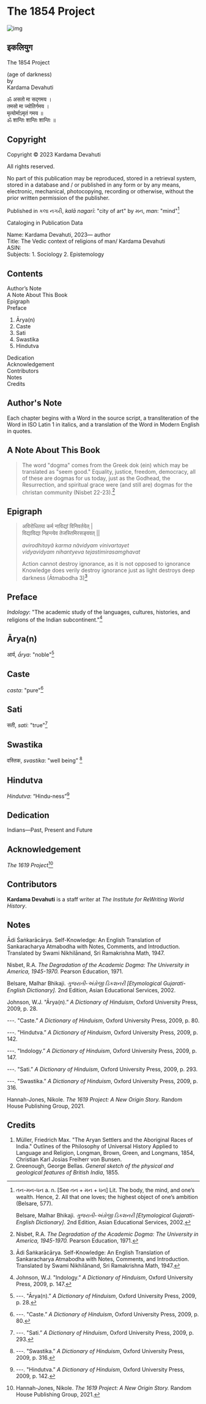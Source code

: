 # The 1854 Project

![img](The1854Project.jpg)

## इकलियुग

The 1854 Project

(age of darkness)<br>
by<br>
Kardama Devahuti<br>

ॐ असतो मा सद्गमय ।<br>
तमसो मा ज्योतिर्गमय ।<br>
मृत्योर्माऽमृतं गमय ॥<br>
ॐ शान्तिः शान्तिः शान्तिः ॥ <br>

## Copyright

Copyright © 2023 Kardama Devahuti

All rights reserved.

No part of this publication may be reproduced, stored in a retrieval
system, stored in a database and / or published in any form or by any
means, electronic, mechanical, photocopying, recording or otherwise,
without the prior written permission of the publisher.

Published in  કલા નગરી, *kalā nagarī*: "city of art" by મન, *man*: "mind"[^1]

Cataloging in Publication Data

Name: Kardama Devahuti, 2023— author<br>
Title: The Vedic context of religions of man/ Kardama Devahuti<br>
ASIN:<br>
Subjects: 1. Sociology 2. Epistemology

## Contents

Author’s Note <br>
A Note About This Book <br>
Epigraph <br>
Preface <br>

1. Ārya(n)
2. Caste
3. Sati
4. Swastika
5. Hindutva

Dedication <br>
Acknowledgement <br>
Contributors <br>
Notes <br>
Credits <br>
   
## Author's Note

Each chapter begins with a Word in the source script, a
transliteration of the Word in ISO Latin 1 in italics, and a
translation of the Word in Modern English in quotes.

## A Note About This Book

> The word "dogma" comes from the Greek dok (ein) which may be
> translated as "seem good." Equality, justice, freedom, democracy, all
> of these are dogmas for us today, just as the Godhead, the
> Resurrection, and spiritual grace were (and still are) dogmas for the
> christan community (Nisbet 22-23).[^2]

## Epigraph 

> अविरोधितया कर्म नाविद्यां विनिवर्तयेत् | <br>
> विद्याविद्या निहन्त्येव तेजस्तिमिरसङ्ववत् ||
>
> *avirodhitayã karma nävidyam vinivartayet* <br>
> *vidyavidyam nihantyeva tejastimirasamghavat*
>
> Action cannot destroy ignorance, as it is not opposed to ignorance <br>
> Knowledge does verily destroy ignorance just as light destroys deep darkness (Ātmabodha 3)[^3]

## Preface 	
 
 *Indology*: "The academic study of the languages, cultures, histories,
 and religions of the Indian subcontinent."[^4]

## Ārya(n) 

आर्य, *ā́rya*: "noble"[^5]

## Caste

*casta*: "pure"[^6]

## Sati

सती, *sati*: "true"[^7]

## Swastika

वस्तिक, *svastika*: "well being” [^8]

## Hindutva

*Hindutva*: “Hindu-ness”[^9]

## Dedication 

Indians—Past, Present and Future

## Acknowledgement

*The 1619 Project*[^10]

## Contributors 

**Kardama Devahuti** is a staff writer at *The Institute for ReWriting World History*. 

## Notes 

Ādi Śaṅkarācārya. Self-Knowledge: An English Translation of Sankaracharya 
Atmabodha with Notes, Comments, and Introduction. Translated by Swami Nikhilānand, 
Sri Ramakrishna Math, 1947.

Nisbet, R.A. *The Degradation of the Academic Dogma: The University in
America, 1945-1970.* Pearson Education, 1971.

Belsare, Malhar Bhikaji. *ગુજરાતી-અંગ્રેજી ડિકશનરી \[Etymological
Gujarati-English Dictionary\].* 2nd Edition, Asian Educational Services,
2002.

Johnson, W.J. "Ārya(n).” *A Dictionary of Hinduism*, Oxford University
Press, 2009, p. 28.

---. "Caste.” *A Dictionary of Hinduism*, Oxford University Press, 2009,
p. 80.

---. "Hindutva.” *A Dictionary of Hinduism*, Oxford University Press,
2009, p. 142.

---. "Indology.” *A Dictionary of Hinduism*, Oxford University Press,
2009, p. 147.

---. "Sati.” *A Dictionary of Hinduism*, Oxford University Press, 2009,
p. 293.

---. "Swastika.” *A Dictionary of Hinduism*, Oxford University Press,
2009, p. 316.

Hannah-Jones, Nikole. *The 1619 Project: A New Origin Story.* Random
House Publishing Group, 2021.
    
## Credits 

1. Müller, Friedrich Max. "The Aryan Settlers and the Aboriginal Races of India." 
   Outlines of the Philosophy of Universal History Applied to Language and Religion, 
   Longman, Brown, Green, and Longmans, 1854, Christian Karl Josias Freiherr von Bunsen.
2. Greenough, George Bellas. *General sketch of the physical and
   geological features of British India*, 1855.

[^1]: તન-મન-ધન a. n. \[See તન + મન + ધન\] Lit. The body, the mind, and
    one’s wealth. Hence, 2. All that one loves; the highest object of
    one’s ambition (Belsare, 577).

    Belsare, Malhar Bhikaji. *ગુજરાતી-અંગ્રેજી ડિકશનરી \[Etymological
    Gujarati-English Dictionary\].* 2nd Edition, Asian Educational
    Services, 2002.

[^2]: Nisbet, R.A. *The Degradation of the Academic Dogma: The
    University in America, 1945-1970.* Pearson Education, 1971.

[^3]: Ādi Śaṅkarācārya. Self-Knowledge: An English Translation of Sankaracharya 
   Atmabodha with Notes, Comments, and Introduction. Translated by Swami Nikhilānand, 
   Sri Ramakrishna Math, 1947.

[^4]: Johnson, W.J. "Indology.” *A Dictionary of Hinduism*, Oxford
    University Press, 2009, p. 147.

[^5]: ---. "Ārya(n).” *A Dictionary of Hinduism*, Oxford University Press,
    2009, p. 28.

[^6]: ---. "Caste.” *A Dictionary of Hinduism*, Oxford University Press,
    2009, p. 80.

[^7]: ---. "Sati.” *A Dictionary of Hinduism*, Oxford University Press,
    2009, p. 293.

[^8]: ---. "Swastika.” *A Dictionary of Hinduism*, Oxford University
    Press, 2009, p. 316.

[^9]: ---. "Hindutva.” *A Dictionary of Hinduism*, Oxford University
    Press, 2009, p. 142.

[^10]: Hannah-Jones, Nikole. *The 1619 Project: A New Origin Story.*
    Random House Publishing Group, 2021.
